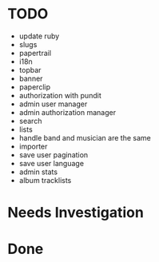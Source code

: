 
TODO
=======================

* update ruby
* slugs
* papertrail
* i18n
* topbar
* banner
* paperclip
* authorization with pundit
* admin user manager
* admin authorization manager
* search
* lists
* handle band and musician are the same
* importer
* save user pagination
* save user language
* admin stats
* album tracklists


Needs Investigation
=======================



Done
=======================




